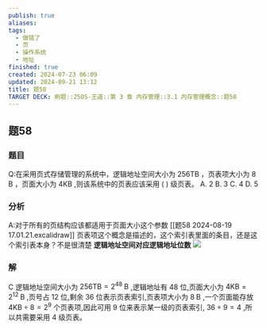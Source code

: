 ```yaml
---
publish: true
aliases: 
tags:
  - 做错了
  - 页
  - 操作系统
  - 地址
finished: true
created: 2024-07-23 06:09
updated: 2024-09-21 13:12
title: 题58
TARGET DECK: 刷题::25OS-王道::第 3 章 内存管理::3.1 内存管理概念::题58
---
```

## 题58
### 题目
Q:在采用页式存储管理的系统中，逻辑地址空间大小为 ${256}\mathrm{{TB}}$ ，页表项大小为 $8\mathrm{\;B}$ ，页面大小为 $4\mathrm{{KB}}$ ,则该系统中的页表应该采用 ( ) 级页表。
A. 2 
B. 3 
C. 4 
D. 5
### 分析
A:对于所有的页结构应该都适用于页面大小这个参数
[[题58 2024-08-19 17.01.21.excalidraw]]
页表项这个概念是描述的，这个索引表里面的条目，还是这个索引表本身？不是很清楚
**逻辑地址空间对应逻辑地址位数**
![](https://img.hwenyi.live/202408191730450.webp)
### 解
C
逻辑地址空间大小为 ${256}\mathrm{{TB}} = {2}^{48}\mathrm{\;B}$ ,逻辑地址有 48 位,页面大小为 $4\mathrm{{KB}} = {2}^{12}\mathrm{\;B}$ ,页号占 12 位,剩余 36 位表示页表索引,页表项大小为 $8\mathrm{\;B}$ ,一个页面能存放 $4\mathrm{{KB}} \div 8 = {2}^{9}$ 个页表项,因此可用 9 位来表示某一级的页表索引, ${36} \div 9 = 4$ ,所以共需要采用 4 级页表。
<!--ID: 1724147519921-->

